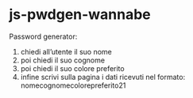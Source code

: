# js-pwdgen-wannabe

Password generator: 
1. chiedi all’utente il suo nome 
2. poi chiedi il suo cognome 
3. poi chiedi il suo colore preferito 
4. infine scrivi sulla pagina i dati ricevuti nel formato: nomecognomecolorepreferito21
